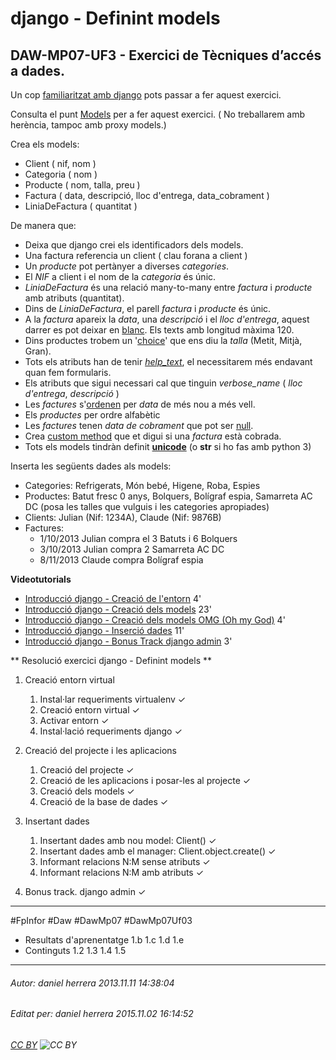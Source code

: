 # django - Definint models
## DAW-MP07-UF3 - Exercici de Tècniques d’accés a dades.
Un cop [familiaritzat amb django](/DAW/DAW-MP07/DAW-MP07-UF3/django-introduccio-als-models/readme.md) pots passar a fer aquest exercici.

Consulta el punt [Models](https://docs.djangoproject.com/en/1.8/topics/db/models/) per a fer aquest exercici. ( No treballarem amb herència, tampoc amb proxy models.)

Crea els models:

* Client ( nif, nom )
* Categoria ( nom )
* Producte ( nom, talla, preu )
* Factura ( data, descripció, lloc d'entrega, data_cobrament )
* LiniaDeFactura ( quantitat )

De manera que:

* Deixa que django crei els identificadors dels models.
* Una factura referencia un client ( clau forana a client )
* Un *producte* pot pertànyer a diverses *categories*.
* El *NIF* a client i el nom de la *categoria* és únic.
* *LiniaDeFactura* és una relació many-to-many entre *factura* i *producte* amb atributs (quantitat).
* Dins de *LiniaDeFactura*, el parell *factura* i *producte* és únic.
* A la *factura* apareix la *data*, una *descripció* i el *lloc d'entrega*, aquest darrer es pot deixar en [blanc](https://docs.djangoproject.com/en/1.8/ref/models/fields/#django.db.models.Field.blank). Els texts amb longitud màxima 120.
* Dins productes trobem un '[choice](https://docs.djangoproject.com/en/1.8/ref/models/fields/#django.db.models.Field.choices)' que ens diu la *talla* (Metit, Mitjà, Gran).
* Tots els atributs han de tenir *[help_text](https://docs.djangoproject.com/en/1.8/ref/models/fields/#help-text)*, el necessitarem més endavant quan fem formularis.
* Els atributs que sigui necessari cal que tinguin *verbose_name* ( *lloc d'entrega*, *descripció* )
* Les *factures* s'[ordenen](https://docs.djangoproject.com/en/dev/ref/models/options/#django.db.models.Options.ordering) per *data* de més nou a més vell.
* Els *productes* per ordre alfabètic
* Les *factures* tenen *data de cobrament* que pot ser [null](https://docs.djangoproject.com/en/1.8/ref/models/fields/#null).
* Crea [custom method](https://docs.djangoproject.com/en/1.8/topics/db/models/#model-methods) que et digui si una *factura* està cobrada.
* Tots els models tindràn definit [__unicode__](https://docs.djangoproject.com/en/1.8/ref/models/instances/#django.db.models.Model.__unicode__) (o __str__ si ho fas amb python 3)

Inserta les següents dades als models:

* Categories: Refrigerats, Món bebé, Higene, Roba, Espies
* Productes: Batut fresc 0 anys, Bolquers, Bolígraf espia, Samarreta AC DC (posa les talles que vulguis i les categories apropiades)
* Clients: Julian (Nif: 1234A), Claude (Nif: 9876B)
* Factures: 
    * 1/10/2013 Julian compra el 3 Batuts i 6 Bolquers
    * 3/10/2013 Julian compra 2 Samarreta AC DC
    * 8/11/2013 Claude compra Bolígraf espia

**Videotutorials**

* [Introducció django - Creació de l'entorn](http://youtu.be/6W6hyn3tpwU) 4'
* [Introducció django - Creació dels models](http://youtu.be/F2MbJAIwHY0) 23'
* [Introducció django - Creació dels models OMG (Oh my God)](http://youtu.be/KAxGKwdPErY) 4'
* [Introducció django - Inserció dades](http://youtu.be/5i0sn5fcijc) 11'
* [Introducció django - Bonus Track django admin](http://youtu.be/5DADoivl2Jc) 3'

** Resolució exercici django - Definint models **

1. Creació entorn virtual  

    1. Instal·lar requeriments virtualenv  ✓
    1. Creació entorn virtual              ✓
    1. Activar entorn                      ✓
    1. Instal·lació requeriments django    ✓

2. Creació del projecte i les aplicacions

    1. Creació del projecte                                ✓
    1. Creació de les aplicacions i posar-les al projecte  ✓
    1. Creació dels models                                 ✓
    1. Creació de la base de dades                         ✓

3. Insertant dades 

    1. Insertant dades amb nou model: Client()                ✓
    1. Insertant dades amb el manager: Client.object.create() ✓
    1. Informant relacions N:M sense atributs                 ✓
    1. Informant relacions N:M amb atributs                   ✓

4. Bonus track. django admin ✓

    


---

#FpInfor #Daw #DawMp07 #DawMp07Uf03

* Resultats d'aprenentatge 1.b 1.c 1.d 1.e
* Continguts 1.2 1.3 1.4 1.5
---

###### Autor: daniel herrera 2013.11.11 14:38:04
###### Editat per: daniel herrera 2015.11.02 16:14:52
###### [CC BY](https://creativecommons.org/licenses/by/4.0/) ![CC BY](https://licensebuttons.net/l/by/3.0/80x15.png)
